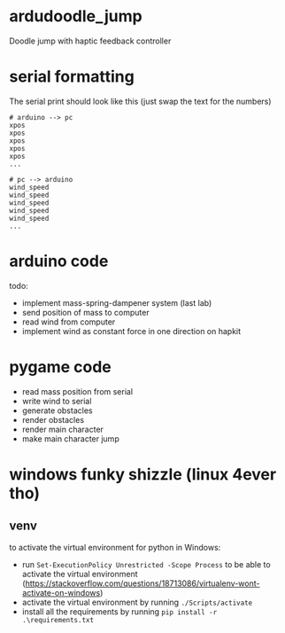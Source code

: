 # ardudoodle_jump
Doodle jump with haptic feedback controller

# serial formatting
The serial print should look like this (just swap the text for the numbers)
```
# arduino --> pc
xpos
xpos
xpos
xpos
xpos
...

# pc --> arduino
wind_speed
wind_speed
wind_speed
wind_speed
wind_speed
...
```

# arduino code
todo:
- implement mass-spring-dampener system (last lab)
- send position of mass to computer
- read wind from computer
- implement wind as constant force in one direction on hapkit

# pygame code
- read mass position from serial
- write wind to serial
- generate obstacles
- render obstacles
- render main character
- make main character jump

# windows funky shizzle (linux 4ever tho)
## venv
to activate the virtual environment for python in Windows:
- run `Set-ExecutionPolicy Unrestricted -Scope Process` to be able to activate the virtual environment 
(https://stackoverflow.com/questions/18713086/virtualenv-wont-activate-on-windows)
- activate the virtual environment by running `./Scripts/activate`
- install all the requirements by running `pip install -r .\requirements.txt`